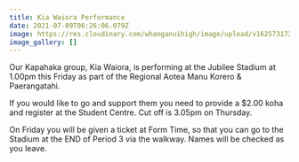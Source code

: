 ```yaml
---
title: Kia Waiora Performance
date: 2021-07-09T06:26:06.079Z
image: https://res.cloudinary.com/whanganuihigh/image/upload/v1625731728/Events/kapa_top.jpg
image_gallery: []
---
```

Our Kapahaka group, Kia Waiora, is performing at the Jubilee Stadium at 1.00pm this Friday as part of the Regional Aotea Manu Korero & Paerangatahi. 

If you would like to go and support them you need to provide a $2.00 koha and register at the Student Centre. Cut off is 3.05pm on Thursday.

On Friday you will be given a ticket at Form Time, so that you can go to the Stadium at the END of Period 3 via the walkway. Names will be checked as you leave.

